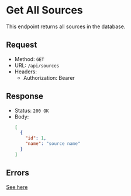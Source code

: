 # Get All Sources
This endpoint returns all sources in the database.

## Request
- Method: `GET`
- URL: `/api/sources`
- Headers:
  - Authorization: Bearer

## Response
- Status: `200 OK`
- Body:
  ```json
  [
    {
      "id": 1,
      "name": "source name"
    }
  ]
  ```

## Errors
[See here](../../response/error.md)
